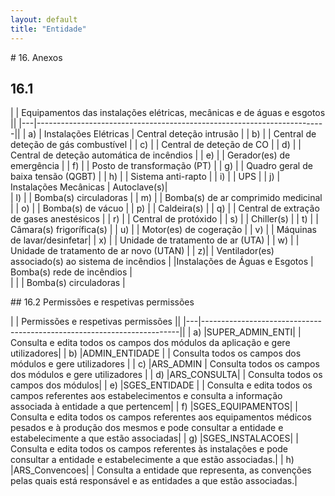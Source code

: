 ```yaml
---
layout: default
title: "Entidade"
---
```


<p id="listaeqcr"></p>
# 16. Anexos

## 16.1 

|   | Equipamentos das instalações elétricas, mecânicas e de águas e esgotos ||
|---|------------------------------------------------------------------------|| 
| a) | Instalações Elétricas				      | Central deteção intrusão |
| b) |                                           | Central de deteção de gás combustível |
| c) |                                           | Central de deteção de CO |
| d) |                                           | Central de deteção automática de incêndios |
| e) |                                           | Gerador(es) de emergência |
| f) |                                           | Posto de transformação (PT) |
| g) |                                           | Quadro geral de baixa tensão (QGBT) |
| h) |                                           | Sistema anti-rapto |
| i) |                                           | UPS |
| j) | Instalações Mecânicas		              | Autoclave(s)|	          
| l) |                                           | Bomba(s) circuladoras |
| m) |                                           | Bomba(s) de ar comprimido medicinal |
| o) |                                           | Bomba(s) de vácuo |
| p) |                                           | Caldeira(s) |
| q) |                                           | Central de extração de gases anestésicos |
| r) |                                           | Central de protóxido |
| s) |                                           | Chiller(s) |
| t) |                                           | Câmara(s) frigorífica(s) |
| u) |                                           | Motor(es) de cogeração |
| v) |                                           | Máquinas de lavar/desinfetar|
| x) |                                           | Unidade de tratamento de ar (UTA) |
| w) |                                           | Unidade de tratamento de ar novo (UTAN) |
| z)|                                           | Ventilador(es) associado(s) ao sistema de incêndios |
|Instalações de Águas e Esgotos		          | Bomba(s) rede de incêndios |     
| |                                           | Bomba(s) circuladoras |

<p id="listaperfis"></p>
## 16.2 Permissões e respetivas permissões

|   | Permissões e respetivas permissões                                     ||
|---|------------------------------------------------------------------------|| 
| a) |SUPER_ADMIN_ENTI|            | Consulta e edita todos os campos dos módulos da aplicação e gere utilizadores|
| b) |ADMIN_ENTIDADE |             | Consulta todos os campos dos módulos e gere utilizadores | 
| c) |ARS_ADMIN			          | Consulta todos os campos dos módulos e gere utilizadores |
| d) |ARS_CONSULTA|                | Consulta todos os campos dos módulos|
| e) |SGES_ENTIDADE |  			  | Consulta e edita todos os campos referentes aos estabelecimentos e consulta a informação associada à entidade a que pertencem|
| f) |SGES_EQUIPAMENTOS|           | Consulta e edita todos os campos referentes aos equipamentos médicos pesados e à produção dos mesmos e pode consultar a entidade e estabelecimente a que estão associadas|
| g) |SGES_INSTALACOES|            | Consulta e edita todos os campos referentes às instalações e pode consultar a entidade e estabelecimente a que estão associadas.|
| h) |ARS_Convencoes|              | Consulta a entidade que representa, as convenções pelas quais está responsável e as entidades a que estão associadas.|

    